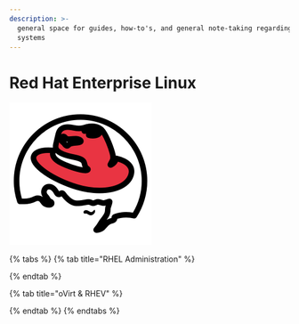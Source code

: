 ```yaml
---
description: >-
  general space for guides, how-to's, and general note-taking regarding RHEL
  systems
---
```


# Red Hat Enterprise Linux

![](../../.gitbook/assets/redhat.png)

{% tabs %}
{% tab title="RHEL Administration" %}

{% endtab %}

{% tab title="oVirt & RHEV" %}

{% endtab %}
{% endtabs %}

